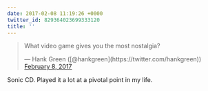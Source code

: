 ```yaml
---
date: 2017-02-08 11:19:26 +0000
twitter_id: 829364023699333120
title: ''
---
```


<blockquote class="twitter-tweet"><p lang="en" dir="ltr">What video game gives you the most nostalgia?</p>&mdash; Hank Green ([@hankgreen](https://twitter.com/hankgreen)) <a href="https://twitter.com/hankgreen/status/829177647183884292?ref_src=twsrc%5Etfw">February 8, 2017</a></blockquote>
<script async src="https://platform.twitter.com/widgets.js" charset="utf-8"></script>

Sonic CD. Played it a lot at a pivotal point in my life.

